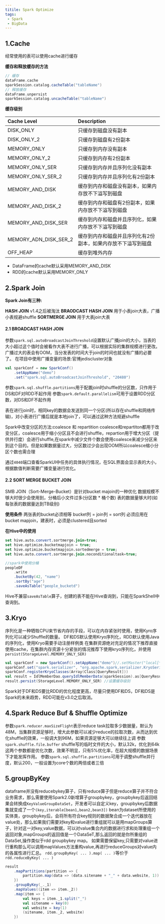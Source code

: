 ```yaml
---
titile: Spark Optimize
tags:
 - Spark
 - BigData
---
```

## 1.Cache
经常使用的表可以使用cache进行缓存
<!-- TODO 缓存和释放缓存的方法 -->
**缓存和释放缓存的方法**

```scala
// 缓存
dataFrame.cache
sparkSession.catalog.cacheTable("tableName")
// 释放缓存
dataFrame.unpersist
sparkSession.catalog.uncacheTable("tableName")
```
**缓存级别**

| Cache Level           | Description                                                   |
| :-------------------- | :------------------------------------------------------------ |
| DISK_ONLY             | 只缓存到磁盘没有副本                                          |
| DISK_ONLY_2           | 只缓存到磁盘有2份副本                                         |
| MEMORY_ONLY           | 只缓存到内存没有副本                                          |
| MEMORY_ONLY_2         | 只缓存到内存有2份副本                                         |
| MEMORY_ONLY_SER       | 只缓存到内存并且序列化没有副本                                |
| MEMORY_ONLY_SER_2     | 只缓存到内存并且序列化有2份副本                               |
| MEMORY_AND_DISK       | 缓存到内存和磁盘没有副本，如果内存放不下溢写到磁盘            |
| MEMORY_AND_DISK_2     | 缓存到内存和磁盘有2份副本，如果内存放不下溢写到磁盘           |
| MEMORY_AND_DISK_SER   | 缓存到内存和磁盘并且序列化，如果内存放不下溢写到磁盘          |
| MEMORY_ADN_DISK_SER_2 | 缓存到内存和磁盘并且序列化有2份副本，如果内存放不下溢写到磁盘 |
| OFF_HEAP              | 缓存到堆外内存                                                |

 * DataFrame的cache默认采用MEMORY_AND_DISK
 * RDD的cache默认采用MEMORY_ONLY

## 2.Spark Join
**Spark Join有三种:**

**HASH JOIN** v1.4之后被淘汰
**BRAODCAST HASH JOIN** 用于小表join大表，广播小表规避shuffle
**SORTMERGE JOIN** 用于大表join大表

#### 2.1 BROADCAST HASH JOIN
参数`spark.sql.autoBroadcastJoinThreshold`设置默认广播join的大小，当表的大小超过这个值时会被看作大表不进行广播，可以根据实际的集群规模进行更改。
广播过大的表会有OOM，当分发表的时间大于join的时间也就没有广播的必要了。
在项目中使用广播变量的场景:官博jediscluster对象

<!-- TODO 设置参数的方式，SparkConf使用set传入键值对字符串 -->
```scala
val sparkConf = new SparkConf()
    .setAppName("demo")
    .set("spark.sql.autoBroadcastJoinThreshold", "20480")
```

参数`spark.sql.shuffle.partitions`用于配置join时shuffle的分区数，只作用于DS和DF对RDD不起作用
参数`spark.default.parallelism`可用于设置RDD分区数，对DS和DF不起作用

表在进行join时，相同key的数据会发送到同一个分区(所以存在shuffle和网络传输)，对小表进行广播后就是本地join了，可以通过这种方法规避shuffle

Spark中改变分区的方法:coalesce 和 repartition
coalesce和repartiton都用于改变分区，coalesce用于缩小分区且不会进行shuffle，repartion用于增大分区（提供并行度）会进行shuffle,在spark中减少文件个数会使用coalesce来减少分区来到这个目的。但是如果数据量过大，分区数过少会出现OOM所以coalesce缩小分区个数也需合理

<!-- TODO 广播join的具体使用方法 -->
通过`4040`端口查看SparkUI中任务的具体执行情况，在SQL界面会显示表的大小，根据数值判断需要广播变量进行优化。

#### 2.2 SORT MERGE BUCKET JOIN
SMB JOIN（Sort-Merge-Bucket）是针对bucket majoin的一种优化
数据规模不够大时很少会使用到，分桶后小文件过多(分区数 * 桶个数)
表的数据量够大时(如每张表的数据量达到TB级别)

**使用条件**
两张表的bucket必须相等
bucket列 = join列 = sort列
必须应用在bucket mapjoin，建表时，必须是clustered且sorted

**在Hive中的使用**
```sql
set hive.auto.convert.sortmerge.join=true; 
set hive.optimize.bucketmapjoin = true; 
set hive.optimize.bucketmapjoin.sortedmerge = true; 
set hive.auto.convert.sortmerge.join.noconditionaltask=true;
```
```scala
//spark中使用分桶
peopleDF
    .write
    .bucketBy(42, "name")
    .sortBy("age")
    .saveAsTable("people_bucketd")
```
Hive不兼容`saveAsTable`算子，创建的表不能在Hive查询到，只能在SparkShell中查询到。

## 3.Kryo
序列化是一种牺牲CPU来节省内存的手段，可以在内存紧张时使用，使用Kyro序列化可以减少Shuffle的数量。
DF和DS默认使用Kryo序列化，RDD默认使用Java的序列化，使用Kryo需要手动注册样例类
在集群资源绝对充足的情况下推荐直接使用cache，在集群内存资源十分紧张的情况推荐下使用kryo序列化，并使用`persist(StorageLevel.MEMORY_ONLY_SER)`

<!-- TODO 手动注册 -->
```scala
val sparkConf = new SparkConf().setAppName("demo")//.setMaster("local[*]")
sparkConf.set("spark.serializer", "org.apache.spark.serializer.KryoSerializer")
sparkConf.registerKryoClasses(Array(Class[QueryResult]))
val result = IdlMemberDao.queryIdlMemberData(sparkSession).as[QueryResult]
result.persist(StorageLevel.MEMORY_ONLY_SER) //设置缓存级别
```

Spark对于DF和DS要比RDD的优化程度更高，尽量只使用DF和DS，DF和DS是Spark的未来趋势，RDD可能在v3.0之后取消。

## 4.Spark Reduce Buf & Shuffle Optimize
参数`spark.reducer.maxSizeFlight`表示reduce task拉取多少数据量，默认为48M，当集群资源足够时，增大此参数可以减少reduce的拉取次数，从而达到优化shuffle的效果，一般调大到96M，如果资源足够大可以继续往上调
参数`spark.shuffle.file.buffer` shuffle写的临时文件的大小，默认32k，优化到64k
这两个参数都是优化次数，效果不明显，只有5%优化率，在超大规模的数据场景下才能发挥作用。
参数`spark.sql.shuffle.partitions`可用于调整shuffle并行度，默认200，一般设置为core个数的两倍或者三倍

## 5.groupByKey
dataframe并没有reducebykey算子，只有reduce算子但是reduce算子并不符合业务需求，那么需要使用Spark2.0新增算子groupbykey，groupbykey后返回结果会转换成`KeyValueGroupDataSet`，开发者可以自定义key，groupbykey后数据集就变成了一个`(key,iterable[bean1,bean2,bean3])`   bean为dataset所使用的实体类，groupbykey后，会将所有符合key规则的数据聚合成一个迭代器放在value处，那么如果我们需要对key和value进行重组就可以是用mapGroups算子，针对这一对key,value数据，可以对value集合内的数据进行求和处理重组一个返回对象,mapGroups的返回值是一个DataSeT,那么返回的就是你所重组的DataSet,操作类似于rdd groupbykey map。
如果需要保留key,只需要对value进行重构那么可以调用mapValues方法重构value,再进行reduceGroups对value内的各属性进行汇总。
`rdd.groupByKey( ... ).map( ... )`等价于`rdd.reduceByKey( ... )`
```scala
result
    .mapPartitions(partition => {
        partition.map(data => (data.sitename + "_" + data.website, 1))
    })
    .groupByKey(_._1)
    .mapValues((item => item._2))
    .map(item => {
        val keys = item._1.split("_")
        val sitename = key(0)
        val website = key(1)
        (sitename, item._2, website)
    })
```

